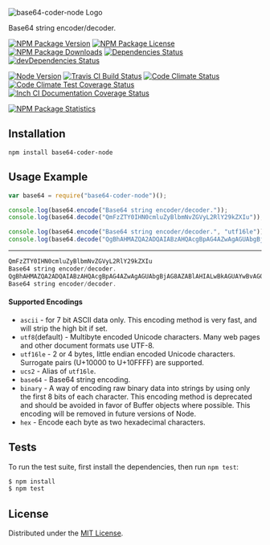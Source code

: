 ![base64-coder-node Logo][logo]

Base64 string encoder/decoder.

[![NPM Package Version][npm-package-version-badge]][npm-package-url]
[![NPM Package License][npm-package-license-badge]][npm-package-license-url]
[![NPM Package Downloads][npm-package-downloads-badge]][npm-package-url]
[![Dependencies Status][dependencies-status-badge]][dependencies-status-page-url]
[![devDependencies Status][devDependencies-status-badge]][devDependencies-status-page-url]

[![Node Version][node-version-badge]][node-downloads-page-url]
[![Travis CI Build Status][travis-ci-build-status-badge]][travis-ci-build-status-page-url]
[![Code Climate Status][code-climate-status-badge]][code-climate-status-page-url]
[![Code Climate Test Coverage Status][code-climate-test-coverage-status-badge]][code-climate-test-coverage-status-page-url]
[![Inch CI Documentation Coverage Status][inch-ci-documentation-coverage-status-badge]][inch-ci-documentation-coverage-status-page-url]

[![NPM Package Statistics][npm-package-statistics-badge]][npm-package-url]

## Installation

`npm install base64-coder-node`

## Usage Example

```javascript
var base64 = require("base64-coder-node")();

console.log(base64.encode("Base64 string encoder/decoder."));
console.log(base64.decode("QmFzZTY0IHN0cmluZyBlbmNvZGVyL2RlY29kZXIu"));

console.log(base64.encode("Base64 string encoder/decoder.", "utf16le"));
console.log(base64.decode("QgBhAHMAZQA2ADQAIABzAHQAcgBpAG4AZwAgAGUAbgBjAG8AZABlAHIALwBkAGUAYwBvAGQAZQByAC4A", "utf16le"));
```

***

```javascript
QmFzZTY0IHN0cmluZyBlbmNvZGVyL2RlY29kZXIu
Base64 string encoder/decoder.
QgBhAHMAZQA2ADQAIABzAHQAcgBpAG4AZwAgAGUAbgBjAG8AZABlAHIALwBkAGUAYwBvAGQAZQByAC4A
Base64 string encoder/decoder.
```

#### Supported Encodings

- `ascii` - for 7 bit ASCII data only. This encoding method is very fast, and will strip the high bit if set.
- `utf8`(default) - Multibyte encoded Unicode characters. Many web pages and other document formats use UTF-8.
- `utf16le` - 2 or 4 bytes, little endian encoded Unicode characters. Surrogate pairs (U+10000 to U+10FFFF) are supported.
- `ucs2` - Alias of `utf16le`.
- `base64` - Base64 string encoding.
- `binary` - A way of encoding raw binary data into strings by using only the first 8 bits of each character. This encoding method is deprecated and should be avoided in favor of Buffer objects where possible. This encoding will be removed in future versions of Node.
- `hex` - Encode each byte as two hexadecimal characters.

## Tests

To run the test suite, first install the dependencies, then run `npm test`:

```bash
$ npm install
$ npm test
```

## License

Distributed under the [MIT License](LICENSE).

[logo]: https://cldup.com/fnGZ5shIwz.png

[npm-package-url]: https://npmjs.org/package/base64-coder-node

[npm-package-version-badge]: https://img.shields.io/npm/v/base64-coder-node.svg?style=flat-square

[npm-package-license-badge]: https://img.shields.io/npm/l/base64-coder-node.svg?style=flat-square
[npm-package-license-url]: http://opensource.org/licenses/MIT

[npm-package-downloads-badge]: https://img.shields.io/npm/dm/base64-coder-node.svg?style=flat-square

[dependencies-status-badge]: https://david-dm.org/AnatoliyGatt/base64-coder-node.svg?style=flat-square
[dependencies-status-page-url]: https://david-dm.org/AnatoliyGatt/base64-coder-node#info=dependencies

[devDependencies-status-badge]: https://david-dm.org/AnatoliyGatt/base64-coder-node/dev-status.svg?style=flat-square
[devDependencies-status-page-url]: https://david-dm.org/AnatoliyGatt/base64-coder-node#info=devDependencies

[node-version-badge]: https://img.shields.io/node/v/base64-coder-node.svg?style=flat-square
[node-downloads-page-url]: https://nodejs.org/download/

[travis-ci-build-status-badge]: https://img.shields.io/travis/AnatoliyGatt/base64-coder-node.svg?style=flat-square
[travis-ci-build-status-page-url]: https://travis-ci.org/AnatoliyGatt/base64-coder-node

[code-climate-status-badge]: https://img.shields.io/codeclimate/github/AnatoliyGatt/base64-coder-node.svg?style=flat-square
[code-climate-status-page-url]: https://codeclimate.com/github/AnatoliyGatt/base64-coder-node

[code-climate-test-coverage-status-badge]: https://img.shields.io/codeclimate/coverage/github/AnatoliyGatt/base64-coder-node.svg?style=flat-square
[code-climate-test-coverage-status-page-url]: https://codeclimate.com/github/AnatoliyGatt/base64-coder-node/coverage

[inch-ci-documentation-coverage-status-badge]: https://inch-ci.org/github/AnatoliyGatt/base64-coder-node.svg?style=flat-square
[inch-ci-documentation-coverage-status-page-url]: https://inch-ci.org/github/AnatoliyGatt/base64-coder-node

[npm-package-statistics-badge]: https://nodei.co/npm/base64-coder-node.png?downloads=true&downloadRank=true&stars=true